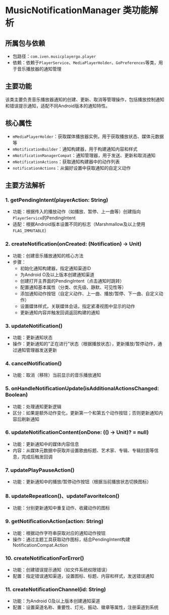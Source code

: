 # MusicNotificationManager 类功能解析

## 所属包与依赖
- 包路径：`com.iven.musicplayergo.player`
- 依赖：依赖于`PlayerService`、`MediaPlayerHolder`、`GoPreferences`等类，用于音乐播放器的通知管理

## 主要功能
该类主要负责音乐播放器通知的创建、更新、取消等管理操作，包括播放控制通知和错误提示通知，适配不同Android版本的通知特性。

## 核心属性
- `mMediaPlayerHolder`：获取媒体播放器实例，用于获取播放状态、媒体元数据等
- `mNotificationBuilder`：通知构建器，用于构建通知内容和样式
- `mNotificationManagerCompat`：通知管理器，用于发送、更新和取消通知
- `mNotificationActions`：获取通知构建器中的动作列表
- `notificationActions`：从偏好设置中获取通知的自定义动作

## 主要方法解析

### 1. getPendingIntent(playerAction: String)
- 功能：根据传入的播放动作（如播放、暂停、上一曲等）创建指向`PlayerService`的PendingIntent
- 适配：根据Android版本设置不同的标志（Marshmallow及以上使用`FLAG_IMMUTABLE`）

### 2. createNotification(onCreated: (Notification) -> Unit)
- 功能：创建音乐播放通知的核心方法
- 步骤：
  - 初始化通知构建器，指定通知渠道ID
  - 为Android O及以上版本创建通知渠道
  - 创建打开主界面的PendingIntent（点击通知时跳转）
  - 配置通知基本属性（分类、优先级、静默、可见性等）
  - 添加通知动作按钮（自定义动作、上一曲、播放/暂停、下一曲、自定义动作）
  - 设置媒体样式，关联媒体会话，指定紧凑视图中显示的动作
  - 更新通知内容并触发回调返回构建的通知

### 3. updateNotification()
- 功能：更新通知状态
- 操作：更新通知的"正在进行"状态（根据播放状态），更新播放/暂停动作，通过通知管理器发送更新

### 4. cancelNotification()
- 功能：取消（移除）当前显示的音乐播放通知

### 5. onHandleNotificationUpdate(isAdditionalActionsChanged: Boolean)
- 功能：处理通知更新逻辑
- 区分：如果是额外动作变化，更新第一个和第五个动作按钮；否则更新通知内容后刷新通知

### 6. updateNotificationContent(onDone: (() -> Unit)? = null)
- 功能：更新通知中的媒体内容信息
- 内容：从媒体元数据中获取并设置歌曲标题、艺术家、专辑、专辑封面等信息，完成后触发回调

### 7. updatePlayPauseAction()
- 功能：更新通知中的播放/暂停动作按钮（根据当前播放状态切换图标）

### 8. updateRepeatIcon()、updateFavoriteIcon()
- 功能：分别更新通知中重复动作、收藏动作的图标

### 9. getNotificationAction(action: String)
- 功能：根据动作字符串获取对应的通知动作按钮
- 操作：通过主题工具获取动作图标，结合PendingIntent构建NotificationCompat.Action

### 10. createNotificationForError()
- 功能：创建错误提示通知（如文件系统权限错误）
- 配置：指定错误通知渠道，设置图标、标题、内容和样式，发送错误通知

### 11. createNotificationChannel(id: String)
- 功能：为Android O及以上版本创建通知渠道
- 配置：设置渠道名称、重要性、灯光、振动、徽章等属性，注册渠道到系统
